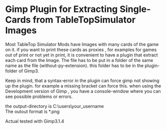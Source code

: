 # Gimp Plugin for Extracting Single-Cards from TableTopSimulator Images
Most TableTop Simulator Mods have Images with many cards of the game on it. if you want to print these cards as proxies , for examples for games out of print or not yet in print, it is convenient to have a plugin that extract each card from the Image.
The file has to be put in a folder of the same name as the file (without-py-extension). this folder has to be in the plugin-folder of Gimp3.

Keep in mind, that a syntax-error in the plugin can force gimp not showing up the plugin. for example a missing bracket can force this.
when using the Development version of Gimp , you have a console-window where you can see possible problems or errors.

the output-directory is C:\users\your_username\
The outout format is *.png

Actual tested with Gimp3.1.4




